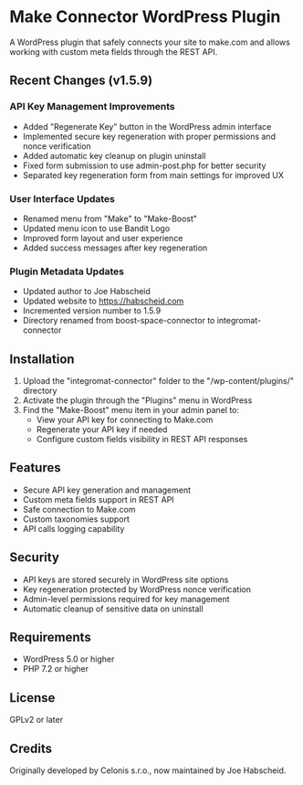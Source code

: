 # Make Connector WordPress Plugin

A WordPress plugin that safely connects your site to make.com and allows working with custom meta fields through the REST API.

## Recent Changes (v1.5.9)

### API Key Management Improvements
- Added "Regenerate Key" button in the WordPress admin interface
- Implemented secure key regeneration with proper permissions and nonce verification
- Added automatic key cleanup on plugin uninstall
- Fixed form submission to use admin-post.php for better security
- Separated key regeneration form from main settings for improved UX

### User Interface Updates
- Renamed menu from "Make" to "Make-Boost"
- Updated menu icon to use Bandit Logo
- Improved form layout and user experience
- Added success messages after key regeneration

### Plugin Metadata Updates
- Updated author to Joe Habscheid
- Updated website to https://habscheid.com
- Incremented version number to 1.5.9
- Directory renamed from boost-space-connector to integromat-connector

## Installation

1. Upload the "integromat-connector" folder to the "/wp-content/plugins/" directory
2. Activate the plugin through the "Plugins" menu in WordPress
3. Find the "Make-Boost" menu item in your admin panel to:
   - View your API key for connecting to Make.com
   - Regenerate your API key if needed
   - Configure custom fields visibility in REST API responses

## Features

- Secure API key generation and management
- Custom meta fields support in REST API
- Safe connection to Make.com
- Custom taxonomies support
- API calls logging capability

## Security

- API keys are stored securely in WordPress site options
- Key regeneration protected by WordPress nonce verification
- Admin-level permissions required for key management
- Automatic cleanup of sensitive data on uninstall

## Requirements

- WordPress 5.0 or higher
- PHP 7.2 or higher

## License

GPLv2 or later

## Credits

Originally developed by Celonis s.r.o., now maintained by Joe Habscheid.
